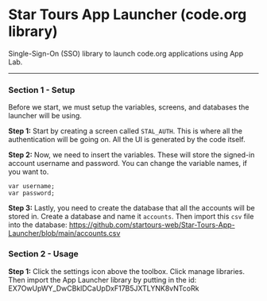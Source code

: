 # Star Tours App Launcher (code.org library)
Single-Sign-On (SSO) library to launch code.org applications using App Lab.

----
### Section 1 - Setup
Before we start, we must setup the variables, screens, and databases the launcher will be using.

**Step 1:** Start by creating a screen called `STAL_AUTH`. This is where all the authentication will be going on. All the UI is generated by the code itself.

**Step 2:** Now, we need to insert the variables. These will store the signed-in account username and password. You can change the variable names, if you want to.

```
var username;
var password;
```

**Step 3:** Lastly, you need to create the database that all the accounts will be stored in. Create a database and name it `accounts`. Then import this `csv` file into the database:
https://github.com/startours-web/Star-Tours-App-Launcher/blob/main/accounts.csv

### Section 2 - Usage
**Step 1:** Click the settings icon above the toolbox. Click manage libraries. Then import the App Launcher library by putting in the id: EX7OwUpWY_DwCBklDCaUpDxF17B5JXTLYNK8vNTcoRk
